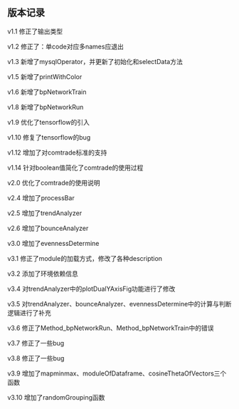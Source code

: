 ## 版本记录

v1.1 修正了输出类型

v1.2 修正了：单code对应多names应退出

v1.3 新增了mysqlOperator，并更新了初始化和selectData方法

v1.5 新增了printWithColor

v1.6 新增了bpNetworkTrain

v1.8 新增了bpNetworkRun

v1.9 优化了tensorflow的引入

v1.10 修复了tensorflow的bug

v1.12 增加了对comtrade标准的支持

v1.14 针对boolean值简化了comtrade的使用过程

v2.0 优化了comtrade的使用说明

v2.4 增加了processBar

v2.5 增加了trendAnalyzer

v2.6 增加了bounceAnalyzer

v3.0 增加了evennessDetermine

v3.1 修正了module的加载方式，修改了各种description

v3.2 添加了环境依赖信息

v3.4 对trendAnalyzer中的plotDualYAxisFig功能进行了修改

v3.5 对trendAnalyzer、bounceAnalyzer、evennessDetermine中的计算与判断逻辑进行了补充

v3.6 修正了Method_bpNetworkRun、Method_bpNetworkTrain中的错误

v3.7 修正了一些bug

v3.8 修正了一些bug

v3.9 增加了mapminmax、moduleOfDataframe、cosineThetaOfVectors三个函数

v3.10 增加了randomGrouping函数